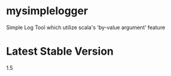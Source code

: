 # mysimplelogger
Simple Log Tool which utilize scala's 'by-value argument' feature

# Latest Stable Version

1.5
